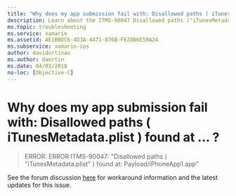 ```yaml
---
title: "Why does my app submission fail with: Disallowed paths ( iTunesMetadata.plist ) found at ... ?"
description: Learn about the ITMS-90047 Disallowed paths ("iTunesMetadata.plist") error received when submitting a Xamarin application for review in the AppStore.
ms.topic: troubleshooting
ms.service: xamarin
ms.assetid: AE1BBDC6-4D3A-4471-876B-FE28B6E59A24
ms.subservice: xamarin-ios
author: davidortinau
ms.author: daortin
ms.date: 04/03/2018
no-loc: [Objective-C]
---
```


# Why does my app submission fail with: Disallowed paths ( iTunesMetadata.plist ) found at ... ?

> ERROR: ERROR ITMS-90047: "Disallowed paths ( "iTunesMetadata.plist" ) found at: Payload/iPhoneApp1.app"

See the forum discussion [here](https://forums.xamarin.com/discussion/40388/disallowed-paths-itunesmetadata-plist-found-at-when-submitting-to-app-store/p1) for workaround information and the latest updates for this issue.
